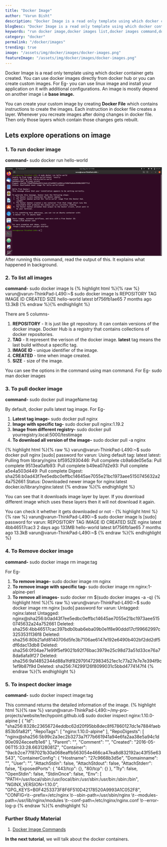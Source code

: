 ```yaml
---
title: "Docker Image"
author: "Varun Bisht"
description: "Docker Image is a read only template using which docker container gets created. You can use docker images directly from docker hub or you can create custom images."
blogDesc: "Docker Image is a read only template using which docker container gets created. You can use docker images directly from docker hub or you can create custom images."
keywords: "run docker image,docker images list,docker images command,docker image tutorial"
category: "docker"
permalink: "/docker/images"
trending: true
image: "/assets/img/docker/images/docker-images.png"
featureImage: "/assets/img/docker/images/docker-images.png"
---
```

Docker Image is a read only template using which docker container gets created. You can use docker images directly from docker hub or you can create custom images. For Eg- you can use linux image and install your application on it with additional configurations.
An image is mostly depend on another image i.e **base image.**

You can create your custom image by creating **Docker File** which contains instructions to create the images.
Each instruction in docker file creates a layer. Whenever you recreate images after doing changes in docker file. Then only those layers which contain those changes gets rebuilt.

## Lets explore operations on image

### 1. To run docker image
**command-** sudo docker run hello-world
<div class="imgCont">
  <img class="object-fit" alt="Hello world Image" title="Hello world Image" src="/assets/img/docker/images/hello-world-image.png" />
</div>
After running this command, read the output of this. It explains what happened in background.

### 2. To list all images

**command-** sudo docker image ls
{% highlight html %}{% raw %}
varun@varun-ThinkPad-L490:~$ sudo docker image ls
REPOSITORY          TAG                 IMAGE ID            CREATED             SIZE
hello-world         latest              bf756fb1ae65        7 months ago        13.3kB
{% endraw %}{% endhighlight %}

There are 5 columns-
1. **REPOSITORY** - It is just like git repository. It can contain versions of the docker image.
Docker Hub is a registry that contains collections of docker repositories.
2. **TAG** - It represent the verison of the docker image. **latest** tag means the last build without a specific tag.
3. **IMAGE ID** - unique identifier of the image.
4. **CREATED** - time when image created.
5. **SIZE** - size of the image.

You can see the options in the command using man command. For Eg- sudo man docker images

### 3. To pull docker image

**command-** sudo docker pull imageName:tag

By default, docker pulls latest tag image.
For Eg-
   1. **Latest tag image-** sudo docker pull nginx
   2. **Image with specific tag-** sudo docker pull nginx:1.19.2
   3. **Image from different registry-** sudo docker pull yourregistry.local:5000/testimage
   4. **To download all version of the image-** sudo docker pull -a nginx

{% highlight html %}{% raw %}
varun@varun-ThinkPad-L490:~$ sudo docker pull nginx
[sudo] password for varun:
Using default tag: latest
latest: Pulling from library/nginx
bf5952930446: Pull complete
cb9a6de05e5a: Pull complete
9513ea0afb93: Pull complete
b49ea07d2e93: Pull complete
a5e4a503d449: Pull complete
Digest: sha256:b0ad43f7ee5edbc0effbc14645ae7055e21bc1973aee5150745632a24a752661
Status: Downloaded newer image for nginx:latest
docker.io/library/nginx:latest
{% endraw %}{% endhighlight %}

You can see that it downloads image layer by layer. If you download different image which uses these layers then it will not download it again.

You can check it whether it gets downloaded or not -
{% highlight html %}{% raw %}
varun@varun-ThinkPad-L490:~$ sudo docker image ls
[sudo] password for varun:
REPOSITORY          TAG                 IMAGE ID            CREATED             SIZE
nginx               latest              4bb46517cac3        2 days ago          133MB
hello-world         latest              bf756fb1ae65        7 months ago        13.3kB
varun@varun-ThinkPad-L490:~$
{% endraw %}{% endhighlight %}

### 4. To Remove docker image

**command-** sudo docker image rm image:tag

For Eg-
   1. **To remove image-** sudo docker image rm nginx
   2. **To remove image with specific tag-** sudo docker image rm nginx:1-alpine-perl
   3. **To remove all images-** sudo docker rm $(sudo docker images -a -q)
{% highlight html %}{% raw %}
varun@varun-ThinkPad-L490:~$ sudo docker image rm nginx
[sudo] password for varun:
Untagged: nginx:latest
Untagged: nginx@sha256:b0ad43f7ee5edbc0effbc14645ae7055e21bc1973aee5150745632a24a752661
Deleted: sha256:4bb46517cac397bdb0bab6eba09b0e1f8e90ddd17cf99662997c3253531136f8
Deleted: sha256:80b21afd8140706d5fe3b7106ae6147e192e6490b402bf2dd2df5df6dac13db8
Deleted: sha256:0f04ae71e99f5ef9021b92f76bac3979e25c98d73a51d33ce76a78da6afa9f27
Deleted: sha256:9a14852344d88a1fdf8297914729834521ec1c77a27e7e7e394f9c1ef9b87f9d
Deleted: sha256:74299126f8099031c5bbd4774147f4
{% endraw %}{% endhighlight %}

### 5. To inspect docker image
**command-** sudo docker inspect image:tag

This command returns the detailed information of the image.
{% highlight html %}{% raw %}
varun@varun-ThinkPad-L490:~/my-pro-projects/website/techypoint.github.io$ sudo docker inspect nginx:1.10.0-alpine
[
    {
        "Id": "sha256:8328c23656724eddbc62d20f95bb8dec8f67860127dc1e7884faeb853b5fa82f",
        "RepoTags": [
            "nginx:1.10.0-alpine"
        ],
        "RepoDigests": [
            "nginx@sha256:5b99c2a3ec2b3273a7f77b661941a94e6fa2aa38e5a94c1d90e0924eceefb1e6"
        ],
        "Parent": "",
        "Comment": "",
        "Created": "2016-05-06T15:33:28.663128081Z",
        "Container": "9acb2ce77f87021b30a068eaffb563054e466ca47ea8d832192ac43f55e63543",
        "ContainerConfig": {
            "Hostname": "27c9668b3d5e",
            "Domainname": "",
            "User": "",
            "AttachStdin": false,
            "AttachStdout": false,
            "AttachStderr": false,
            "ExposedPorts": {
                "443/tcp": {},
                "80/tcp": {}
            },
            "Tty": false,
            "OpenStdin": false,
            "StdinOnce": false,
            "Env": [
                "PATH=/usr/local/sbin:/usr/local/bin:/usr/sbin:/usr/bin:/sbin:/bin",
                "NGINX_VERSION=1.10.0",
                "GPG_KEYS=B0F4253373F8F6F510D42178520A9993A1C052F8",
                "CONFIG=\t--prefix=/etc/nginx \t--sbin-path=/usr/sbin/nginx \t--modules-path=/usr/lib/nginx/modules \t--conf-path=/etc/nginx/nginx.conf \t--error-log-p
{% endraw %}{% endhighlight %}

### Further Study Material
1. [Docker Image Commands](https://docs.docker.com/engine/reference/commandline/image "Docker Image Commands")

**In the next tutorial**, we will talk about the docker containers.
